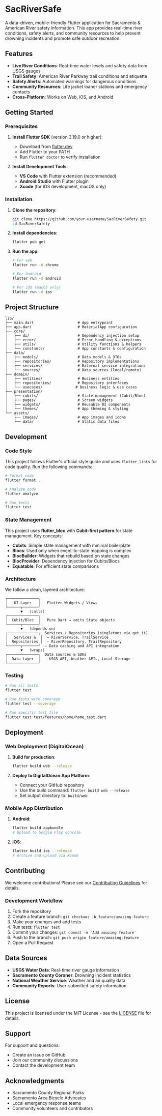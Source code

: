 # SacRiverSafe

A data-driven, mobile-friendly Flutter application for Sacramento & American River safety information. This app provides real-time river conditions, safety alerts, and community resources to help prevent drowning incidents and promote safe outdoor recreation.

## Features

- **Live River Conditions**: Real-time water levels and safety data from USGS gauges
- **Trail Safety**: American River Parkway trail conditions and etiquette
- **Safety Alerts**: Automated warnings for dangerous conditions
- **Community Resources**: Life jacket loaner stations and emergency contacts
- **Cross-Platform**: Works on Web, iOS, and Android

## Getting Started

### Prerequisites

1. **Install Flutter SDK** (version 3.19.0 or higher):
   - Download from [flutter.dev](https://flutter.dev/docs/get-started/install)
   - Add Flutter to your PATH
   - Run `flutter doctor` to verify installation

2. **Install Development Tools**:
   - **VS Code** with Flutter extension (recommended)
   - **Android Studio** with Flutter plugin
   - **Xcode** (for iOS development, macOS only)

### Installation

1. **Clone the repository**:
   ```bash
   git clone https://github.com/your-username/SacRiverSafety.git
   cd SacRiverSafety
   ```

2. **Install dependencies**:
   ```bash
   flutter pub get
   ```

3. **Run the app**:
   ```bash
   # For web
   flutter run -d chrome
   
   # For Android
   flutter run -d android
   
   # For iOS (macOS only)
   flutter run -d ios
   ```

## Project Structure

```
lib/
├── main.dart                    # App entrypoint
├── app.dart                     # MaterialApp configuration
├── core/
│   ├── di/                      # Dependency injection setup
│   ├── error/                   # Error handling & exceptions
│   ├── utils/                   # Utility functions & helpers
│   └── constants/               # App constants & configuration
├── data/
│   ├── models/                  # Data models & DTOs
│   ├── repositories/            # Repository implementations
│   ├── services/                # External service integrations
│   └── sources/                 # Data sources (local/remote)
├── domain/
│   ├── entities/                # Business entities
│   ├── repositories/            # Repository interfaces
│   └── usecases/               # Business logic & use cases
├── presentation/
│   ├── cubits/                  # State management (Cubit/Bloc)
│   ├── pages/                   # Screen widgets
│   ├── widgets/                 # Reusable UI components
│   └── themes/                  # App theming & styling
└── assets/
    ├── images/                  # App images and icons
    └── data/                    # Static data files
```

## Development

### Code Style

This project follows Flutter's official style guide and uses `flutter_lints` for code quality. Run the following commands:

```bash
# Format code
flutter format .

# Analyze code
flutter analyze

# Run tests
flutter test
```

### State Management

This project uses **flutter_bloc** with **Cubit-first pattern** for state management. Key concepts:

- **Cubits**: Simple state management with minimal boilerplate
- **Blocs**: Used only when event-to-state mapping is complex
- **BlocBuilder**: Widgets that rebuild based on state changes
- **BlocProvider**: Dependency injection for Cubits/Blocs
- **Equatable**: For efficient state comparisons

### Architecture

We follow a clean, layered architecture:

```
┌──────────────┐
│   UI Layer   │   Flutter Widgets / Views
└──────┬───────┘
       ▼   (calls)
┌──────────────┐
│  Cubit/Bloc  │   Pure Dart → emits State objects
└──────┬───────┘
       ▼   (depends on)
┌──────────────┐  Services / Repositories (singletons via get_it)
│   Services &  │  – RiverService, TrailService
│  Repositories │  – RiverRepository, TrailRepository
└──────┬───────┘  – Data caching and API integration
       ▼   (wraps)
┌──────────────┐  Data sources & SDKs
│  Data Layer  │  – USGS API, Weather APIs, Local Storage
└──────────────┘
```

### Testing

```bash
# Run all tests
flutter test

# Run tests with coverage
flutter test --coverage

# Run specific test file
flutter test test/features/home/home_test.dart
```

## Deployment

### Web Deployment (DigitalOcean)

1. **Build for production**:
   ```bash
   flutter build web --release
   ```

2. **Deploy to DigitalOcean App Platform**:
   - Connect your GitHub repository
   - Use the build command: `flutter build web --release`
   - Set output directory to: `build/web`

### Mobile App Distribution

1. **Android**:
   ```bash
   flutter build appbundle
   # Upload to Google Play Console
   ```

2. **iOS**:
   ```bash
   flutter build ios --release
   # Archive and upload via Xcode
   ```

## Contributing

We welcome contributions! Please see our [Contributing Guidelines](CONTRIBUTING.md) for details.

### Development Workflow

1. Fork the repository
2. Create a feature branch: `git checkout -b feature/amazing-feature`
3. Make your changes and add tests
4. Run tests: `flutter test`
5. Commit your changes: `git commit -m 'Add amazing feature'`
6. Push to the branch: `git push origin feature/amazing-feature`
7. Open a Pull Request

## Data Sources

- **USGS Water Data**: Real-time river gauge information
- **Sacramento County Coroner**: Drowning incident statistics
- **National Weather Service**: Weather and air quality data
- **Community Reports**: User-submitted safety information

## License

This project is licensed under the MIT License - see the [LICENSE](LICENSE) file for details.

## Support

For support and questions:
- Create an issue on GitHub
- Join our community discussions
- Contact the development team

## Acknowledgments

- Sacramento County Regional Parks
- Sacramento Area Bicycle Advocates
- Local emergency response teams
- Community volunteers and contributors